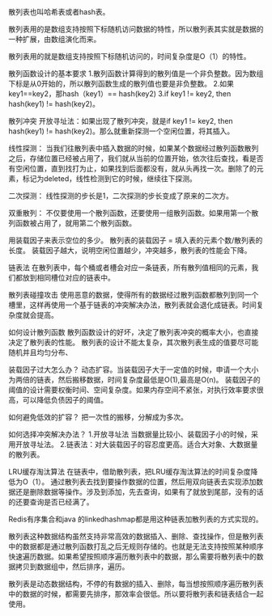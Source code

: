 散列表也叫哈希表或者hash表。

散列表用的是数组支持按照下标随机访问数据的特性，所以散列表其实就是数据的一种扩展，由数组演化而来。

散列表用的就是数组支持按照下标随机访问的，时间复杂度是O（1）的特性。

散列函数设计的基本要求
1.散列函数计算得到的散列值是一个非负整数。因为数组下标是从0开始的，所以散列函数生成的散列值也要是非负整数。
2.如果key1==key2，那hash（key1）== hash(key2)
3.if key1 != key2, then hash(key1) != hash(key2)。

散列冲突
开放寻址法：如果出现了散列冲突，就是if key1 != key2, then hash(key1) != hash(key2)。那么就重新探测一个空闲位置，将其插入。


线性探测：
	当我们往散列表中插入数据的时候，如果某个数据经过散列函数散列之后，存储位置已经被占用了，我们就从当前的位置开始，依次往后查找，看是否有空闲位置，直到找打为止，如果找到后面都没有，就从头再找一次。删除了的元素，标记为deleted，线性检测到它的时候，继续往下探测。

二次探测：
	线性探测的步长是1，二次探测的步长变成了原来的二次方。

双重散列：
	不仅要使用一个散列函数，还要使用一组散列函数。如果用第一个散列函数被占用了，就用第二个散列函数。

用装载因子来表示空位的多少。
	散列表的装载因子 = 填入表的元素个数/散列表的长度。
	装载因子越大，说明空闲位置越少，冲突越多，散列表的性能会下降。

链表法
	在散列表中，每个桶或者槽会对应一条链表，所有散列值相同的元素，我们都放到相同槽位对应的链表中。

散列表碰撞攻击
	使用恶意的数据，使得所有的数据经过散列函数都散列到同一个槽里，这样再使用一个基于链表的冲突解决办法，散列表就会退化成链表。时间复杂度就会提高。

如何设计散列函数
	散列函数设计的好坏，决定了散列表冲突的概率大小，也直接决定了散列表的性能。
	散列表的设计不能太复杂，其次散列表生成的值要尽可能随机并且均匀分布、

装载因子过大怎么办？
	动态扩容。当装载因子大于一定值的时候，申请一个大小为两倍的链表，然后搬移数据，时间复杂度最低是O(1),最高是O(n)。
	装载因子的阈值的设计需要权衡时间、空间复杂度。如果内存空间不紧张，对执行效率要求很高，可以降低负债因子的阈值。

如何避免低效的扩容？
	把一次性的搬移，分解成为多次。

如何选择冲突解决办法？
	1.开放寻址法 当数据量比较小、装载因子小的时候，采用开放寻址法。
	2.链表法：对大装载因子的容忍度更高。适合大对象、大数据量的散列表。

LRU缓存淘汰算法
	在链表中，借助散列表，把LRU缓存淘汰算法的时间复杂度降低为O（1）。
	通过散列表去找到要操作数据的位置，然后用双向链表去实现添加数据还是删除数据等操作。涉及到添加，先去查询，如果有了就放到尾部，没有的话的还要查询是否已经满了。

Redis有序集合和java 的linkedhashmap都是用这种链表加散列表的方式实现的。

散列表这种数据结构虽然支持非常高效的数据插入、删除、查找操作，但是散列表中的数据都是通过散列函数打乱之后无规则存储的。也就是无法支持按照某种顺序快速遍历数据。如果希望按照顺序遍历散列表中的数据，那么需要将散列表中的数据拷贝到数据组中，然后排序，遍历。

散列表是动态数据结构，不停的有数据的插入、删除，每当想按照顺序遍历散列表中的数据的时候，都需要先排序，那效率会很低。所以要将散列表和链表结合一起使用。

